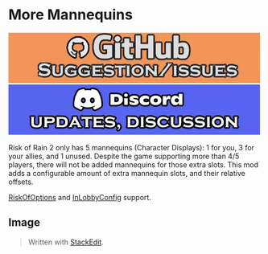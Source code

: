 # More Mannequins

[![github issues/request link](https://raw.githubusercontent.com/DestroyedClone/PoseHelper/master/PoseHelper/github_link.webp)](https://github.com/DestroyedClone/PoseHelper/issues) [![discord invite](https://raw.githubusercontent.com/DestroyedClone/PoseHelper/master/PoseHelper/discord_link.webp)](https://discord.gg/DpHu3qXMHK)

Risk of Rain 2 only has 5 mannequins (Character Displays): 1 for you, 3 for your allies, and 1 unused. Despite the game supporting more than 4/5 players, there will not be added mannequins for those extra slots. This mod adds a configurable amount of extra mannequin slots, and their relative offsets.

[RiskOfOptions](https://thunderstore.io/package/Rune580/Risk_Of_Options/) and [InLobbyConfig](https://thunderstore.io/package/KingEnderBrine/InLobbyConfig/) support.

## Image


> Written with [StackEdit](https://stackedit.io/).